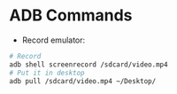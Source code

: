 # ADB Commands
- Record emulator:
``` bash
# Record
adb shell screenrecord /sdcard/video.mp4
# Put it in desktop
adb pull /sdcard/video.mp4 ~/Desktop/
```
